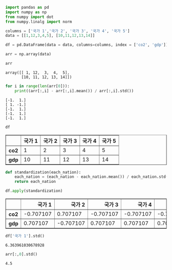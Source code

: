```python
import pandas as pd
import numpy as np
from numpy import dot
from numpy.linalg import norm
```


```python
columns = ['국가 1','국가 2', '국가 3', '국가 4', '국가 5']
data = [[1,12,3,4,5], [10,11,12,13,14]]

df = pd.DataFrame(data = data, columns=columns, index = ['co2', 'gdp'])

```


```python
arr = np.array(data)
```


```python
arr
```




    array([[ 1, 12,  3,  4,  5],
           [10, 11, 12, 13, 14]])




```python
for i in range(len(arr[0])):
    print((arr[:,i] - arr[:,i].mean()) / arr[:,i].std())
```

    [-1.  1.]
    [ 1. -1.]
    [-1.  1.]
    [-1.  1.]
    [-1.  1.]



```python
df
```




<div>
<style scoped>
    .dataframe tbody tr th:only-of-type {
        vertical-align: middle;
    }

    .dataframe tbody tr th {
        vertical-align: top;
    }
    
    .dataframe thead th {
        text-align: right;
    }
</style>
<table border="1" class="dataframe">
  <thead>
    <tr style="text-align: right;">
      <th></th>
      <th>국가 1</th>
      <th>국가 2</th>
      <th>국가 3</th>
      <th>국가 4</th>
      <th>국가 5</th>
    </tr>
  </thead>
  <tbody>
    <tr>
      <th>co2</th>
      <td>1</td>
      <td>2</td>
      <td>3</td>
      <td>4</td>
      <td>5</td>
    </tr>
    <tr>
      <th>gdp</th>
      <td>10</td>
      <td>11</td>
      <td>12</td>
      <td>13</td>
      <td>14</td>
    </tr>
  </tbody>
</table>
</div>




```python
def standardization(each_nation):
    each_nation = (each_nation - each_nation.mean()) / each_nation.std()
    return each_nation
```


```python
df.apply(standardization)
```




<div>
<style scoped>
    .dataframe tbody tr th:only-of-type {
        vertical-align: middle;
    }

    .dataframe tbody tr th {
        vertical-align: top;
    }
    
    .dataframe thead th {
        text-align: right;
    }
</style>
<table border="1" class="dataframe">
  <thead>
    <tr style="text-align: right;">
      <th></th>
      <th>국가 1</th>
      <th>국가 2</th>
      <th>국가 3</th>
      <th>국가 4</th>
      <th>국가 5</th>
    </tr>
  </thead>
  <tbody>
    <tr>
      <th>co2</th>
      <td>-0.707107</td>
      <td>0.707107</td>
      <td>-0.707107</td>
      <td>-0.707107</td>
      <td>-0.707107</td>
    </tr>
    <tr>
      <th>gdp</th>
      <td>0.707107</td>
      <td>-0.707107</td>
      <td>0.707107</td>
      <td>0.707107</td>
      <td>0.707107</td>
    </tr>
  </tbody>
</table>
</div>




```python
df['국가 1'].std()
```




    6.363961030678928




```python
arr[:,0].std()
```




    4.5

